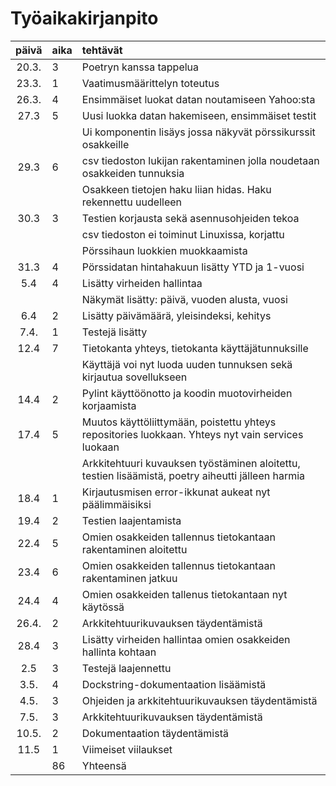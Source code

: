 # Työaikakirjanpito

| päivä | aika | tehtävät  |
| :----:|:-----| :-----|
| 20.3. | 3    | Poetryn kanssa tappelua |
| 23.3. | 1    | Vaatimusmäärittelyn toteutus |
| 26.3. | 4    | Ensimmäiset luokat datan noutamiseen Yahoo:sta |
| 27.3  | 5    | Uusi luokka datan hakemiseen, ensimmäiset testit |
|       |      | Ui komponentin lisäys jossa näkyvät pörssikurssit osakkeille |
| 29.3  | 6    | csv tiedoston lukijan rakentaminen jolla noudetaan osakkeiden tunnuksia |
|       |      | Osakkeen tietojen haku liian hidas. Haku rekennettu uudelleen |
| 30.3  | 3    | Testien korjausta sekä asennusohjeiden tekoa |
|       |      | csv tiedoston ei toiminut Linuxissa, korjattu |
|       |      | Pörssihaun luokkien muokkaamista |
| 31.3  | 4    | Pörssidatan hintahakuun lisätty YTD ja 1-vuosi |
| 5.4   | 4    | Lisätty virheiden hallintaa |
|       |      | Näkymät lisätty: päivä, vuoden alusta, vuosi |
| 6.4   | 2    | Lisätty päivämäärä, yleisindeksi, kehitys |
| 7.4.  | 1    | Testejä lisätty |
| 12.4  | 7    | Tietokanta yhteys, tietokanta käyttäjätunnuksille |
|       |      | Käyttäjä voi nyt luoda uuden tunnuksen sekä kirjautua sovellukseen |
| 14.4  | 2    | Pylint käyttöönotto ja koodin muotovirheiden korjaamista |
| 17.4  | 5    | Muutos käyttöliittymään, poistettu yhteys repositories luokkaan. Yhteys nyt vain services luokaan |
|       |      | Arkkitehtuuri kuvauksen työstäminen aloitettu, testien lisäämistä, poetry aiheutti jälleen harmia |
| 18.4  | 1    | Kirjautusmisen error-ikkunat aukeat nyt päälimmäisiksi |
| 19.4  | 2    | Testien laajentamista |
| 22.4  | 5    | Omien osakkeiden tallennus tietokantaan rakentaminen aloitettu |
| 23.4  | 6    | Omien osakkeiden tallennus tietokantaan rakentaminen jatkuu |
| 24.4  | 4    | Omien osakkeiden tallenus tietokantaan nyt käytössä |
| 26.4. | 2    | Arkkitehtuurikuvauksen täydentämistä |
| 28.4  | 3    | Lisätty virheiden hallintaa omien osakkeiden hallinta kohtaan |
| 2.5   | 3    | Testejä laajennettu |
| 3.5.  | 4    | Dockstring-dokumentaation lisäämistä |
| 4.5.  | 3    | Ohjeiden ja arkkitehtuurikuvauksen täydentämistä |
| 7.5.  | 3    | Arkkitehtuurikuvauksen täydentämistä |
| 10.5. | 2    | Dokumentaation täydentämistä |
| 11.5  | 1    | Viimeiset viilaukset |
|       | 86   | Yhteensä |



